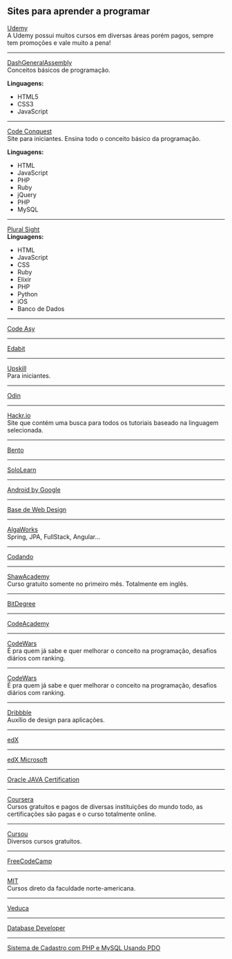 ## Sites para aprender a programar

<a href="https://www.udemy.com/">Udemy</a> <br>
A Udemy possui muitos cursos em diversas áreas porém pagos, sempre tem promoções e vale muito a pena!

<hr>

<a href="https://dash.generalassemb.ly/">DashGeneralAssembly</a> <br>
Conceitos básicos de programação.

<b>Linguagens:</b>
<ul>
  <li>HTML5</li>
  <li>CSS3</li>
  <li>JavaScript</li>
</ul>

<hr>

<a href="https://www.codeconquest.com/">Code Conquest </a> <br>
Site para iniciantes. Ensina todo o conceito básico da programação.

<b>Linguagens:</b>
<ul>
  <li>HTML</li>
  <li>JavaScript</li>
  <li>PHP</li>
  <li>Ruby</li>
  <li>jQuery</li>
  <li>PHP</li>
  <li>MySQL</li>
</ul>

<hr>

<a href="http://pluralsight.com/">Plural Sight </a> <br>
<b>Linguagens:</b>
<ul>
  <li>HTML</li>
  <li>JavaScript</li>
  <li>CSS</li>
  <li>Ruby</li>
  <li>Elixir</li>
  <li>PHP</li>
  <li>Python</li>
  <li>iOS</li>
  <li>Banco de Dados</li>
</ul>

<hr>

<a href="https://codeasy.net/">Code Asy</a> <br>

<hr>

<a href="http://edabit.com/">Edabit</a> <br>

<hr>

<a href="https://upskillcourses.com/">Upskill</a> <br>
Para iniciantes.

<hr>


<a href="https://www.theodinproject.com/">Odin</a> <br>


<hr>


<a href="http://hackr.io/">Hackr.io</a> <br>
Site que contém uma busca para todos os tutoriais baseado na linguagem selecionada.

<hr>


<a href="https://bento.io/">Bento</a> <br>


<hr>

<a href="https://www.sololearn.com/">SoloLearn</a> <br>


<hr>


<a href="https://developers.google.com/training">Android by Google</a> <br>

<hr>

<a href="http://34.67.122.219/design/bases-do-web-design/">Base de Web Design</a> <br>


<hr>

<a href="https://www.algaworks.com/">AlgaWorks</a> <br>
Spring, JPA, FullStack, Angular...


<hr>

<a href="https://codando.org/cursos/">Codando</a> <br>

<hr>

<a href="https://skills.shawacademy.com/">ShawAcademy</a> <br>
Curso gratuito somente no primeiro mês. Totalmente em inglês.

<hr>

<a href="https://www.bitdegree.org/learn/">BitDegree</a> <br>

<hr>

<a href="https://www.codecademy.com/">CodeAcademy</a> <br>

<hr>

<a href="https://www.codewars.com/">CodeWars </a> <br>
É pra quem já sabe e quer melhorar o conceito na programação, desafios diários com ranking.

<hr>

<a href="https://www.codewars.com/">CodeWars </a> <br>
É pra quem já sabe e quer melhorar o conceito na programação, desafios diários com ranking.

<hr>

<a href="https://dribbble.com/">Dribbble </a> <br>
Auxílio de design para aplicações.

<hr>

<a href="https://www.edx.org/">edX</a> <br>

<hr>

<a href="https://www.edx.org/school/microsoft?source=aw&awc=6798_1555819842_bc2dfc8527a3dbd16bfb8d8ab4bb4c7f">edX Microsoft</a> <br>


<hr>

<a href="https://www.whizlabs.com/oracle-java-certifications/">Oracle JAVA Certification </a> <br>

<hr>

<a href="https://www.coursera.org">Coursera</a> <br>
Cursos gratuitos e pagos de diversas instituições do mundo todo, as certificações são pagas e o curso totalmente online.

<hr>

<a href="https://www.cursou.com.br/">Cursou</a> <br>
Diversos cursos gratuitos.

<hr>

<a href="https://www.freecodecamp.org/learn/">FreeCodeCamp</a> <br>


<hr>

<a href="https://openlearning.mit.edu/courses-programs/open-learning-library">MIT</a> <br>
Cursos direto da faculdade norte-americana.

<hr>

<a href="https://play.veduca.org/">Veduca</a> <br>

<hr>

<a href="https://www.quest.com/br-pt/toad/database-developer.aspx">Database Developer</a> <br>

<hr>

<a href="http://blog.ultimatephp.com.br/sistema-de-cadastro-php-mysql-pdo/">Sistema de Cadastro com PHP e MySQL Usando PDO</a> <br>











